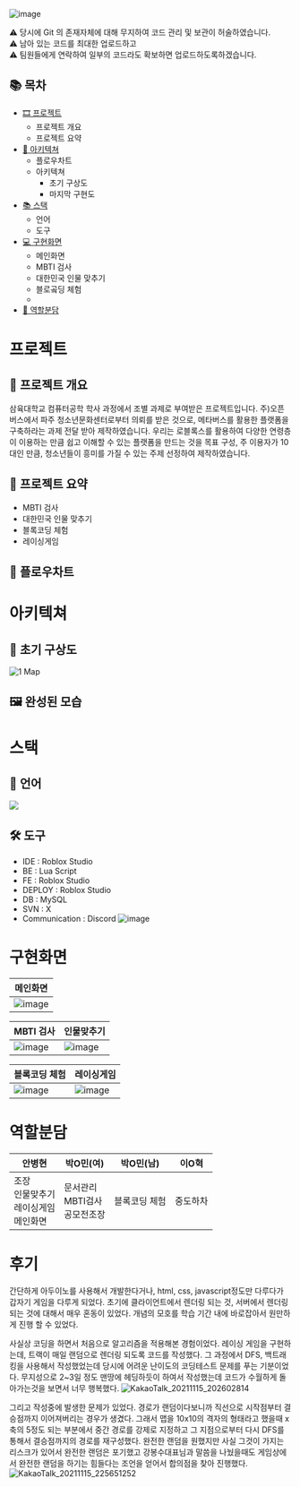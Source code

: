 ![image](https://user-images.githubusercontent.com/68590947/223476354-ac195b0f-219a-4c31-a1bc-fbdd68d5a26a.png)

⚠ 당시에 Git 의 존재자체에 대해 무지하여 코드 관리 및 보관이 허술하였습니다.<br/>
⚠ 남아 있는 코드를 최대한 업로드하고<br/>
⚠ 팀원들에게 연락하여 일부의 코드라도 확보하면 업로드하도록하겠습니다.<br/>

## 📚 목차
+ [🎞 프로젝트](#프로젝트)
  * 프로젝트 개요
  * 프로젝트 요약
+ [🏢 아키텍쳐](#아키텍쳐)
  * 플로우차트
  * 아키텍쳐
    * 초기 구상도
    * 마지막 구현도
+ [📚 스택](#스택)
  * 언어
  * 도구
+ [💻 구현화면](#구현화면)
  * 메인화면
  * MBTI 검사
  * 대한민국 인물 맞추기
  * 블로곸딩 체험
  * 
+ [👀 역할분담](#역할분담)

# 프로젝트
## 🚀 프로젝트 개요
삼육대학교 컴퓨터공학 학사 과정에서 조별 과제로 부여받은 프로젝트입니다.
주)오픈버스에서 파주 청소년문화센터로부터 의뢰를 받은 것으로, 메타버스를 활용한 플랫폼을 구축하라는 과제 전달 받아 제작하였습니다.
우리는 로블록스를 활용하여 다양한 연령층이 이용하는 만큼 쉽고 이해할 수 있는 플랫폼을 만드는 것을 목표 구성, 주 이용자가 10대인 만큼, 청소년들이 흥미를 가질 수 있는 주제 선정하여 제작하였습니다.

## 📃 프로젝트 요약
* MBTI 검사
* 대한민국 인물 맞추기
* 블록코딩 체험
* 레이싱게임

## 🌊 플로우차트

# 아키텍쳐
## 🎨 초기 구상도
![1 Map](https://user-images.githubusercontent.com/68590947/223477801-4426ddb0-f24f-4ec6-a17a-81c5b8de2a69.jpg)

## 🖼 완성된 모습


# 스택
## 📃 언어
<img src="https://img.shields.io/badge/Lua Script-2C2D72?style=for-the-badge&logo=Lua&logoColor=white">

## 🛠 도구
* IDE : Roblox Studio
* BE : Lua Script
* FE : Roblox Studio
* DEPLOY : Roblox Studio
* DB : MySQL
* SVN : X
* Communication : Discord
![image](https://user-images.githubusercontent.com/68590947/223588836-9cf774f3-9978-4da5-96af-3896410813d0.png)



# 구현화면

|메인화면|
|-------|
|![image](https://user-images.githubusercontent.com/68590947/223583529-2c412850-ec2f-4383-94e3-e338228c5ad0.png)|

|MBTI 검사|인물맞추기|
|--------|----------|
|![image](https://user-images.githubusercontent.com/68590947/223583453-640c3ded-3efe-4d31-9c91-f2158a3faf13.png)|![image](https://user-images.githubusercontent.com/68590947/223583493-94ac3c41-e7e0-4615-ad54-50995596e0d0.png)|

|블록코딩 체험|레이싱게임|
|------------|---------|
|![image](https://user-images.githubusercontent.com/68590947/223583415-02abcb33-660d-4830-9184-01f88914ddd9.png)|![image](https://user-images.githubusercontent.com/68590947/223583472-34b304e5-0143-4914-9792-eeea6f629b82.png)|

# 역할분담
|안병현|박O민(여)|박O민(남)|이O혁|
|-----|----|---|--|
|조장<br/>인물맞추기<br/>레이싱게임<br/>메인화면|문서관리<br/>MBTI검사<br/>공모전조장|블록코딩 체험|중도하차|


# 후기

간단하게 아두이노를 사용해서 개발한다거나, html, css, javascript정도만 다루다가 갑자기 게임을 다루게 되었다.
초기에 클라이언트에서 렌더링 되는 것, 서버에서 렌더링 되는 것에 대해서 매우 혼동이 있었다.
개념의 모호를 학습 기간 내에 바로잡아서 원만하게 진행 할 수 있었다.

사실상 코딩을 하면서 처음으로 알고리즘을 적용해본 경험이었다.
레이싱 게임을 구현하는데, 트랙이 매일 랜덤으로 렌더링 되도록 코드를 작성했다.
그 과정에서 DFS, 백트래킹을 사용해서 작성했었는데
당시에 어려운 난이도의 코딩테스트 문제를 푸는 기분이었다.
무지성으로 2~3일 정도 맨땅에 헤딩하듯이 하여서 작성했는데
코드가 수월하게 돌아가는것을 보면서 너무 행복했다.
![KakaoTalk_20211115_202602814](https://user-images.githubusercontent.com/68590947/223588679-357bb4f4-1320-42e8-9781-a48e2f8f2f8e.jpg)

그리고 작성중에 발생한 문제가 있었다.
경로가 랜덤이다보니까 직선으로 시작점부터 결승점까지 이어져버리는 경우가 생겼다.
그래서 맵을 10x10의 격자의 형태라고 했을때
x축의 5정도 되는 부분에서 중간 경로를 강제로 지정하고 그 지점으로부터 다시 DFS를 통해서 결승점까지의 경로를 재구성했다.
완전한 랜덤을 원했지만 사실 그것이 가지는 리스크가 있어서 완전한 랜덤은 포기했고
강봉수대표님과 말씀을 나눴을때도 게임상에서 완전한 랜덤을 하기는 힘들다는 조언을 얻어서 합의점을 찾아 진행했다.
![KakaoTalk_20211115_225651252](https://user-images.githubusercontent.com/68590947/223585454-58ec1bf1-4a3e-422e-be6d-050d1126e36a.png)

